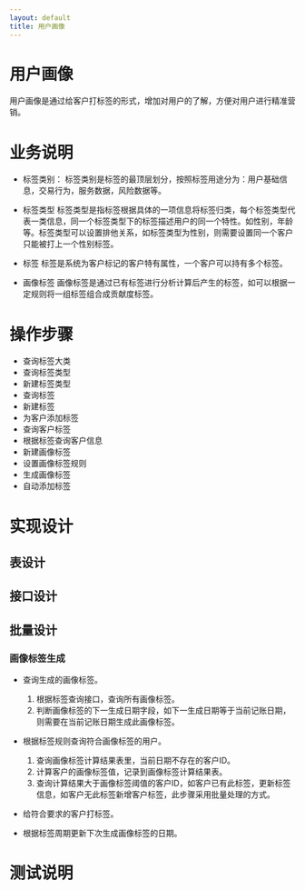 ```yaml
---
layout: default
title: 用户画像
---
```


# 用户画像

用户画像是通过给客户打标签的形式，增加对用户的了解，方便对用户进行精准营销。


# 业务说明

* 标签类别：
标签类别是标签的最顶层划分，按照标签用途分为：用户基础信息，交易行为，服务数据，风险数据等。

* 标签类型
标签类型是指标签根据具体的一项信息将标签归类，每个标签类型代表一类信息，同一个标签类型下的标签描述用户的同一个特性。如性别，年龄等。标签类型可以设置排他关系，如标签类型为性别，则需要设置同一个客户只能被打上一个性别标签。

* 标签
标签是系统为客户标记的客户特有属性，一个客户可以持有多个标签。

* 画像标签
画像标签是通过已有标签进行分析计算后产生的标签，如可以根据一定规则将一组标签组合成贡献度标签。

# 操作步骤

* 查询标签大类
* 查询标签类型
* 新建标签类型
* 查询标签
* 新建标签
* 为客户添加标签
* 查询客户标签
* 根据标签查询客户信息
* 新建画像标签
* 设置画像标签规则
* 生成画像标签
* 自动添加标签

# 实现设计

## 表设计

## 接口设计

## 批量设计

### 画像标签生成
* 查询生成的画像标签。

  1. 根据标签查询接口，查询所有画像标签。
  2. 判断画像标签的下一生成日期字段，如下一生成日期等于当前记账日期，则需要在当前记账日期生成此画像标签。

* 根据标签规则查询符合画像标签的用户。
  1. 查询画像标签计算结果表里，当前日期不存在的客户ID。
  2. 计算客户的画像标签值，记录到画像标签计算结果表。
  3. 查询计算结果大于画像标签阈值的客户ID，如客户已有此标签，更新标签信息，如客户无此标签新增客户标签，此步骤采用批量处理的方式。

* 给符合要求的客户打标签。

* 根据标签周期更新下次生成画像标签的日期。

# 测试说明